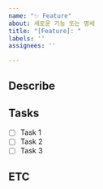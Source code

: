 ```yaml
---
name: "✨ Feature"
about: 새로운 기능 또는 명세
title: "[Feature]: "
labels: ''
assignees: ''

---
```


<!-- 작업자는 이슈 생성 후 우측의 Github Labels & Assignee를 설정해 주세요. -->

## Describe
<!-- 새로운 기능, 명세에 대한 설명을 작성해 주세요. 자세히 적을수록 좋아요 ! -->

## Tasks
<!-- 해야 하는 일에 대한 Tasks를 작성해 주세요. 세분화해서 작성하면 더 좋아요 ! -->
- [ ] Task 1
- [ ] Task 2
- [ ] Task 3

## ETC
<!-- 작업과 관련된 추가 정보나 참고 사항 등 더 전달할 내용이 있다면 여기에 작성해 주세요. -->
